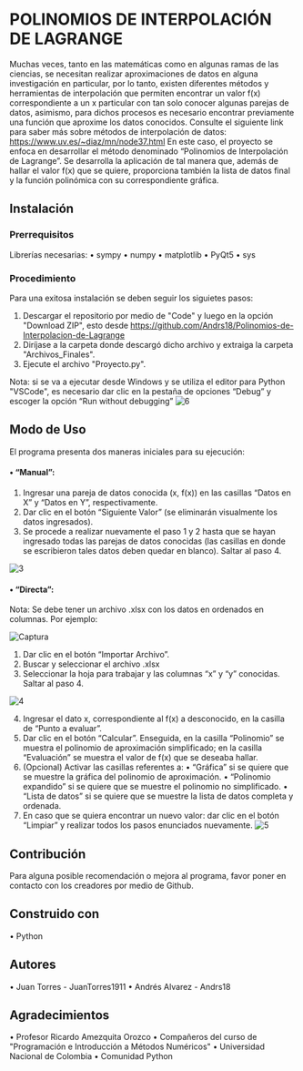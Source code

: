 # POLINOMIOS DE INTERPOLACIÓN DE LAGRANGE
Muchas veces, tanto en las matemáticas como en algunas ramas de las ciencias, se necesitan realizar aproximaciones de datos en alguna investigación en particular, por lo tanto, existen diferentes métodos y herramientas de interpolación que permiten encontrar un valor f(x) correspondiente a un x particular con tan solo conocer algunas parejas de datos, asimismo, para dichos procesos es necesario encontrar previamente una función que aproxime los datos conocidos.
Consulte el siguiente link para saber más sobre métodos de interpolación de datos: https://www.uv.es/~diaz/mn/node37.html
En este caso, el proyecto se enfoca en desarrollar el método denominado “Polinomios de Interpolación de Lagrange”. Se desarrolla la aplicación de tal manera que, además de hallar el valor f(x) que se quiere, proporciona también la lista de datos final y la función polinómica con su correspondiente gráfica.


## Instalación

### Prerrequisitos
Librerías necesarias:
• sympy
• numpy
• matplotlib
• PyQt5
• sys

### Procedimiento
Para una exitosa instalación se deben seguir los siguietes pasos:
1. Descargar el repositorio por medio de "Code" y luego en la opción "Download ZIP", esto desde https://github.com/Andrs18/Polinomios-de-Interpolacion-de-Lagrange
2. Diríjase a la carpeta donde descargó dicho archivo y extraiga la carpeta "Archivos_Finales".
3. Ejecute el archivo "Proyecto.py".

Nota: si se va a ejecutar desde Windows y se utiliza el editor para Python "VSCode", es necesario dar clic en la pestaña de opciones “Debug” y escoger la opción “Run without debugging”
![6](https://user-images.githubusercontent.com/66414813/87038101-e0518600-c1b2-11ea-91d7-5b3da055b38f.gif)

## Modo de Uso
El programa presenta dos maneras iniciales para su ejecución:
#### •	“Manual”:
1.	Ingresar una pareja de datos conocida (x, f(x)) en las casillas “Datos en X” y “Datos en Y”, respectivamente.
2.	Dar clic en el botón “Siguiente Valor” (se eliminarán visualmente los datos ingresados).
3.	Se procede a realizar nuevamente el paso 1 y 2 hasta que se hayan ingresado todas las parejas de datos conocidas (las casillas en donde se escribieron tales datos deben quedar en blanco).
Saltar al paso 4.

![3](https://user-images.githubusercontent.com/66414813/87029058-36b7c800-c1a5-11ea-9b23-4770cc3a528f.gif)

#### •	“Directa”:
Nota: Se debe tener un archivo .xlsx con los datos en ordenados en columnas. Por ejemplo:

![Captura](https://user-images.githubusercontent.com/66414813/87030587-71226480-c1a7-11ea-9e71-e9466a5eb326.JPG)

1.	Dar clic en el botón “Importar Archivo”.
2.	Buscar y seleccionar el archivo .xlsx
3.	Seleccionar la hoja para trabajar y las columnas “x” y “y” conocidas.
Saltar al paso 4.

![4](https://user-images.githubusercontent.com/66414813/87029231-71216500-c1a5-11ea-9f3c-828b8434dc0d.gif)

4.	Ingresar el dato x, correspondiente al f(x) a desconocido, en la casilla de “Punto a evaluar”.
5.	Dar clic en el botón “Calcular”.
Enseguida, en la casilla “Polinomio” se muestra el polinomio de aproximación simplificado; en la casilla “Evaluación” se muestra el valor de f(x) que se deseaba hallar.
6.	(Opcional) Activar las casillas referentes a:
•	“Gráfica” si se quiere que se muestre la gráfica del polinomio de aproximación.
•	“Polinomio expandido” si se quiere que se muestre el polinomio no simplificado.
•	“Lista de datos” si se quiere que se muestre la lista de datos completa y ordenada.
7.	En caso que se quiera encontrar un nuevo valor: dar clic en el botón “Limpiar” y realizar todos los pasos enunciados nuevamente.
![5](https://user-images.githubusercontent.com/66414813/87029263-80a0ae00-c1a5-11ea-9819-fd5ab96ff131.gif)


## Contribución
Para alguna posible recomendación o mejora al programa, favor poner en contacto con los creadores por medio de Github.

## Construido con
•	Python

## Autores
•	Juan Torres - JuanTorres1911
•	Andrés Alvarez - Andrs18

## Agradecimientos
• Profesor Ricardo Amezquita Orozco
• Compañeros del curso de "Programación e Introducción a Métodos Numéricos"
• Universidad Nacional de Colombia
• Comunidad Python
